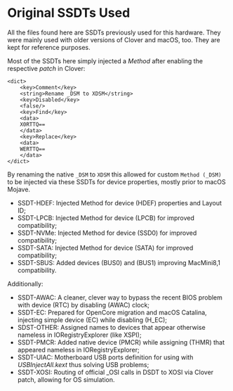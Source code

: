 # Original SSDTs Used

All the files found here are SSDTs previously used for this hardware. They were mainly used with older versions of Clover and macOS, too. They are kept for reference purposes.

Most of the SSDTs here simply injected a *Method* after enabling the respective *patch* in Clover:

	<dict>
		<key>Comment</key>
		<string>Rename _DSM to XDSM</string>
		<key>Disabled</key>
		<false/>
		<key>Find</key>
		<data>
		X0RTTQ==
		</data>
		<key>Replace</key>
		<data>
		WERTTQ==
		</data>
	</dict>

By renaming the native `_DSM` to `XDSM` this allowed for custom `Method (_DSM)` to be injected via these SSDTs for device properties, mostly prior to macOS Mojave.

* SSDT-HDEF: Injected Method for device (HDEF) properties and Layout ID;
* SSDT-LPCB: Injected Method for device (LPCB) for improved compatibility;
* SSDT-NVMe: Injected Method for device (SSD0) for improved compatibility;
* SSDT-SATA: Injected Method for device (SATA) for improved compatibility;
* SSDT-SBUS: Added devices (BUS0) and (BUS1) improving MacMini8,1 compatibility.

Additionally:

* SSDT-AWAC: A cleaner, clever way to bypass the recent BIOS problem with device (RTC) by disabling (AWAC) clock;
* SSDT-EC: Prepared for OpenCore migration and macOS Catalina, injecting simple device (EC) while disabling (H_EC);
* SDST-OTHER: Assigned names to devices that appear otherwise nameless in IORegistryExplorer (like XSPI);
* SSDT-PMCR: Added native device (PMCR) while assigning (THMR) that appeared nameless in IORegistryExplorer;
* SSDT-UIAC: Motherboard USB ports definition for using with *USBInjectAll.kext* thus solving USB problems;
* SSDT-XOSI: Routing of official _OSI calls in DSDT to XOSI via Clover patch, allowing for OS simulation.
